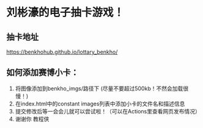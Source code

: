 # 刘彬濠的电子抽卡游戏！
## 抽卡地址
<https://benkhohub.github.io/lottary_benkho/>
## 如何添加赛博小卡：
1. 将图像添加到benkho_imgs/路径下 (尽量不要超过500kb！不然会加载很慢！)
2. 在index.html中的constant images列表中添加小卡的文件名和描述信息
3. 提交修改后等一会会儿就可以尝试啦！（可以在Actions里查看网页发布情况）
4. 谢谢你 教程侠
   
